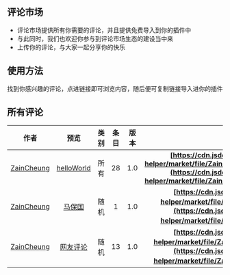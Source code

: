 ## 评论市场

* 评论市场提供所有你需要的评论，并且提供免费导入到你的插件中
* 与此同时，我们也欢迎你参与到评论市场生态的建设当中来
* 上传你的评论，与大家一起分享你的快乐

## 使用方法

找到你感兴趣的评论，点进链接即可浏览内容，随后便可复制链接导入进你的插件

## 所有评论

|                    作者                     |                             预览                             | 类别 | 条目 | 版本 |                           导入链接                           |
| :-----------------------------------------: | :----------------------------------------------------------: | :--: | :--: | ---- | :----------------------------------------------------------: |
| [ZainCheung](https://github.com/ZainCheung) | [helloWorld](https://github.com/ZainCheung/CSDN-helper/blob/master/market/helloWorld.md) | 所有 |  28  | 1.0  | **[https://cdn.jsdelivr.net/gh/superBoyJack/CSDN-helper/market/file/ZainCheung/HelloWorld/helloWorld@1.0.json](https://cdn.jsdelivr.net/gh/superBoyJack/CSDN-helper/market/file/ZainCheung/HelloWorld/helloWorld@1.0.json)** |
| [ZainCheung](https://github.com/ZainCheung) | [马保国](https://github.com/ZainCheung/CSDN-helper/blob/master/market/马保国.md) | 随机 |  1   | 1.0  | **[https://cdn.jsdelivr.net/gh/ZainCheung/CSDN-helper/market/file/ZainCheung/马保国/马保国@1.0.json](https://cdn.jsdelivr.net/gh/ZainCheung/CSDN-helper/market/file/ZainCheung/马保国/马保国@1.0.json)** |
| [ZainCheung](https://github.com/ZainCheung) | [网友评论](https://github.com/ZainCheung/CSDN-helper/blob/master/market/网友评论.md) | 随机 |  13  | 1.0  | **[https://cdn.jsdelivr.net/gh/ZainCheung/CSDN-helper/market/file/ZainCheung/网友评论/网友评论@1.0.json](https://cdn.jsdelivr.net/gh/ZainCheung/CSDN-helper/market/file/ZainCheung/网友评论/网友评论@1.0.json)** |

